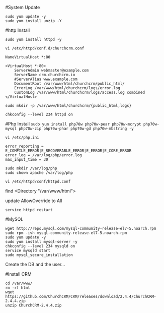 

#System Update

```
sudo yum update -y
sudo yum install unzip -Y
```

#http Install

`sudo yum install httpd -y`

`vi /etc/httpd/conf.d/churchcrm.conf`

```
NameVirtualHost *:80
        
<VirtualHost *:80>
    ServerAdmin webmaster@example.com
    ServerName crm.churchcrm.io
    #ServerAlias www.example.com
    DocumentRoot /var/www/html/churchcrm/public_html/
    ErrorLog /var/www/html/churchcrm/logs/error.log
    CustomLog /var/www/html/churchcrm/logs/access.log combined
</VirtualHost>
```

`sudo mkdir -p /var/www/html/churchcrm/{public_html,logs}`

`chkconfig --level 234 httpd on`

#Php Install
`sudo yum install php70w php70w-pear php70w-mcrypt php70w-mysql php70w-zip php70w-phar php70w-gd php70w-mbstring -y`

`vi /etc/php.ini`

```
error_reporting = E_COMPILE_ERROR|E_RECOVERABLE_ERROR|E_ERROR|E_CORE_ERROR
error_log = /var/log/php/error.log
max_input_time = 30
```
```
sudo mkdir /var/log/php
sudo chown apache /var/log/php
```

`vi /etc/httpd/conf/httpd.conf`

find <Directory "/var/www/html">

update AllowOverride to All

`service httpd restart`

#MySQL
```
wget http://repo.mysql.com/mysql-community-release-el7-5.noarch.rpm
sudo rpm -ivh mysql-community-release-el7-5.noarch.rpm
sudo yum update -y
sudo yum install mysql-server -y
chkconfig --level 234 mysqld on
service mysqld start
sudo mysql_secure_installation
```

Create the DB and the user... 

#Install CRM 

```
cd /var/www/
rm -rf html
wget https://github.com/ChurchCRM/CRM/releases/download/2.4.4/ChurchCRM-2.4.4.zip
unzip ChurchCRM-2.4.4.zip
```

